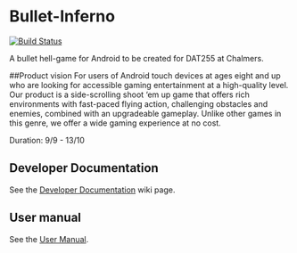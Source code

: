 [Developer Documentation]: https://github.com/Jokab/Bullet-Inferno/wiki/Developer-Documentation

Bullet-Inferno
==============

[![Build Status](https://travis-ci.org/Jokab/Bullet-Inferno.png?branch=development)](https://travis-ci.org/Jokab/Bullet-Inferno)

A bullet hell-game for Android to be created for DAT255 at Chalmers.

##Product vision
For users of Android touch devices at ages eight and up who are looking for accessible gaming entertainment at a high-quality level. Our product is a side-scrolling shoot ‘em up game that offers rich environments with fast-paced flying action, challenging obstacles and enemies, combined with an upgradeable gameplay. Unlike other games in this genre, we offer a wide gaming experience at no cost.

Duration: 9/9 - 13/10

## Developer Documentation
See the [Developer Documentation] wiki page.

## User manual
See the [User Manual](https://github.com/Jokab/Bullet-Inferno/blob/development/USER_MANUAL.md).




